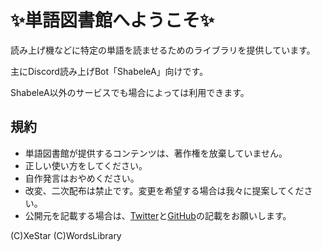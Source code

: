 # ✨単語図書館へようこそ✨

読み上げ機などに特定の単語を読ませるためのライブラリを提供しています。

主にDiscord読み上げBot「ShabeleA」向けです。

ShabeleA以外のサービスでも場合によっては利用できます。


## 規約

- 単語図書館が提供するコンテンツは、著作権を放棄していません。
- 正しい使い方をしてください。
- 自作発言はおやめください。
- 改変、二次配布は禁止です。変更を希望する場合は我々に提案してください。
- 公開元を記載する場合は、[Twitter](https://twitter.com/words_library)と[GitHub](https://github.com/WordsLibrary)の記載をお願いします。

(C)XeStar (C)WordsLibrary
